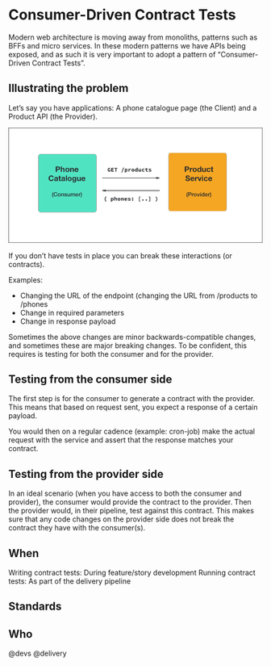 # Consumer-Driven Contract Tests
Modern web architecture is moving away from monoliths, patterns such as BFFs and micro services. In these modern patterns we have APIs being exposed, and as such it is very important to adopt a pattern of “Consumer-Driven Contract Tests”.

## Illustrating the problem
Let’s say you have applications: A phone catalogue page (the Client) and a Product API (the Provider).

![Consumer-Driven Contract Tests Example](cdct.png)

If you don’t have tests in place you can break these interactions (or contracts).

Examples:
* Changing the URL of the endpoint (changing the URL from /products to /phones
* Change in required parameters
* Change in response payload

Sometimes the above changes are minor backwards-compatible changes, and sometimes these are major breaking changes. To be confident, this requires is testing for both the consumer and for the provider.

## Testing from the consumer side
The first step is for the consumer to generate a contract with the provider. This means that based on request sent, you expect a response of a certain payload.

You would then on a regular cadence (example: cron-job) make the actual request with the service and assert that the response matches your contract.

## Testing from the provider side
In an ideal scenario (when you have access to both the consumer and provider), the consumer would provide the contract to the provider. Then the provider would, in their pipeline, test against this contract. This makes sure that any code changes on the provider side does not break the contract they have with the consumer(s).

## When

Writing contract tests: During feature/story development
Running contract tests: As part of the delivery pipeline

## Standards

## Who
@devs @delivery